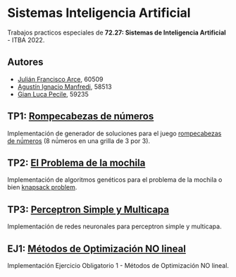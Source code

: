 # Sistemas Inteligencia Artificial
Trabajos practicos especiales de **72.27: Sistemas de Inteligencia Artificial** - ITBA 2022.

## Autores
* [Julián Francisco Arce](https://github.com/JuArce), 60509
* [Agustín Ignacio Manfredi](https://github.com/imanfredi), 58513
* [Gian Luca Pecile](https://github.com/glpecile), 59235

## TP1: [Rompecabezas de números](/TP1)
Implementación de generador de soluciones para el juego [rompecabezas de nú́meros](https://es.wikipedia.org/wiki/Rompecabezas_deslizantes) (8 nú́meros en una grilla de 3 por 3).

## TP2: [El Problema de la mochila](/TP2)
Implementación de algoritmos genéticos para el problema de la mochila o bien [knapsack problem](https://en.wikipedia.org/wiki/Knapsack_problem#:~:text=The%20knapsack%20problem%20is%20a,is%20as%20large%20as%20possible.).

## TP3: [Perceptron Simple y Multicapa](/TP3)
Implementación de redes neuronales para perceptron simple y multicapa. 

## EJ1: [Métodos de Optimización NO lineal](/EJ1)
Implementación Ejercicio Obligatorio 1 - Métodos de Optimización NO lineal.
